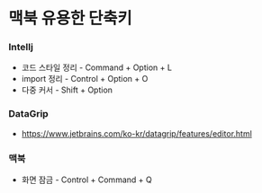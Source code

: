 # 맥북 유용한 단축키

### Intellj
* 코드 스타일 정리 - Command + Option + L
* import 정리 - Control + Option + O
* 다중 커서 - Shift + Option


### DataGrip
* https://www.jetbrains.com/ko-kr/datagrip/features/editor.html

### 맥북
* 화면 잠금 - Control + Command + Q

